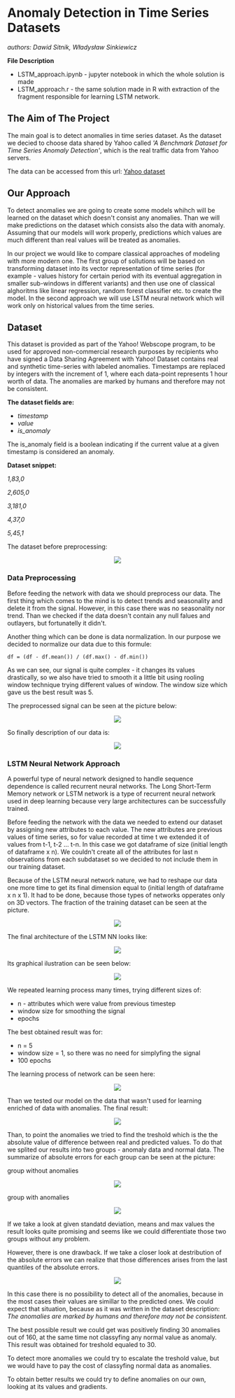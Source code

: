 # Anomaly Detection in Time Series Datasets
*authors: Dawid Sitnik, Władysław Sinkiewicz*

**File Description**

* LSTM_approach.ipynb - jupyter notebook in which the whole solution is made
* LSTM_approach.r - the same solution made in R with extraction of the fragment responsible for learning LSTM network.

## The Aim of The Project
The main goal is to detect anomalies in time series dataset. As the dataset we decied to choose data shared by Yahoo called *'A Benchmark Dataset for Time Series Anomaly Detection'*, which is the real traffic data from Yahoo servers. 

The data can be accessed from this url:
[Yahoo dataset](https://yahooresearch.tumblr.com/post/114590420346/a-benchmark-dataset-for-time-series-anomaly?fbclid=IwAR31SaUo48kFzUCeYPFDfVGRKyqYPW3vmY0XDuci7uIYM-XrrW86QXGerrY)

## Our Approach
To detect anomalies we are going to create some models whihch will be learned on the dataset which doesn't consist any anomalies. Than we will make predictions on the dataset which consists also the data with anomaly. Assuming that our models will work properly, predictions which values are much different than real values will be treated as anomalies.

In our project we would like to compare classical approaches of modeling with more modern one. The first group of sollutions will be based on transforming dataset into its vector representation of time series (for example - values history for certain period with its eventual aggregation in smaller sub-windows in different variants) and then use one of classical alghoritms like linear regression, random forest classifier etc. to create the model. In the second approach we will use LSTM neural network which will work only on historical values from the time series.

## Dataset
This dataset is provided as part of the Yahoo! Webscope program, to be used for approved non-commercial research purposes by recipients who have signed a Data Sharing Agreement with Yahoo! Dataset contains real and synthetic time-series with labeled anomalies. Timestamps are replaced by integers with the increment of 1, where each data-point represents 1 hour worth of data. The anomalies are marked by humans and therefore may not be consistent.

**The dataset fields are:**
* *timestamp*
* *value*
* *is_anomaly*
    
The is_anomaly field is a boolean indicating if the current value at a given timestamp is considered an anomaly.

**Dataset snippet:**

*1,83,0*

*2,605,0*

*3,181,0*

*4,37,0*

*5,45,1*

The dataset before preprocessing:
<p align="center">
  <img src = "https://imgur.com/E2ConFg.png"/>
</p>

### Data Preprocessing
Before feeding the network with data we should preprocess our data. The first thing which comes to the mind is to detect trends and seasonality and delete it from the signal. However, in this case there was no seasonality nor trend. Than we checked if the data doesn't contain any null falues and outlayers, but fortunatelly it didn't.

Another thing which can be done is data normalization. In our purpose we decided to normalize our data due to this formule:
```
df = (df - df.mean()) / (df.max() - df.min())
```

As we can see, our signal is quite complex - it changes its values drastically, so we also have tried to smooth it a little bit using rooling window technique trying different values of window. The window size which gave us the best result was 5.

The preprocessed signal can be seen at the picture below:

<p align="center">
  <img src = "https://imgur.com/djdLlqB.png"/>
</p> 

So finally description of our data is:
<p align="center">
  <img src = "https://imgur.com/BMTJWsV.png"/>
</p>




### LSTM Neural Network Approach
A powerful type of neural network designed to handle sequence dependence is called recurrent neural networks. The Long Short-Term Memory network or LSTM network is a type of recurrent neural network used in deep learning because very large architectures can be successfully trained.

Before feeding the network with the data we needed to extend our dataset by assigning new attributes to each value. The new attributes are previous values of time series, so for value recorded at time t we extended it of values from t-1, t-2 ... t-n. In this case we got dataframe of size (initial length of dataframe x n). We couldn't create all of the attributes for last n observations from each subdataset so we decided to not include them in our training dataset. 

Because of the LSTM neural network nature, we had to reshape our data one more time to get its final dimension equal to (initial length of dataframe x n x 1). It had to be done, because those types of networks opperates only on 3D vectors. The fraction of the training dataset can be seen at the picture.

<p align="center">
  <img src = "https://imgur.com/kT1A5pH.png"/>
</p>

The final architecture of the LSTM NN looks like:
<p align="center">
  <img src = "https://imgur.com/oK2PkrI.png"/>
</p>

Its graphical ilustration can be seen below:
<p align="center">
  <img src = "https://imgur.com/339bam0.png"/>
</p>

We repeated learning process many times, trying different sizes of:
* n - attributes which were value from previous timestep
* window size for smoothing the signal
* epochs 

The best obtained result was for:
* n = 5
* window size = 1, so there was no need for simplyfing the signal
* 100 epochs

The learning process of network can be seen here:
<p align="center">
  <img src = "https://imgur.com/EhXDPQB.png"/>
</p>

Than we tested our model on the data that wasn't used for learning enriched of data with anomalies. The final result:
<p align="center">
  <img src = "https://imgur.com/KllWyqt.png"/>
</p>

Than, to point the anomalies we tried to find the treshold which is the the absolute value of difference between real and predicted values. To do that we splited our results into two groups - anomaly data and normal data. The summarize of absolute errors for each group can be seen at the picture:

group without anomalies
<p align="center">
  <img src = "https://imgur.com/F6gOrQT.png"/>
</p>

group with anomalies
<p align="center">
  <img src = "https://imgur.com/znyw1Up.png"/>
</p>

If we take a look at given standatd deviation, means and max values the result looks quite promising and seems like we could differentiate those two groups without any problem. 

However, there is one drawback. If we take a closer look at destribution of the absolute errors we can realize that those differences arises from the last quantiles of the absolute errors.
<p align="center">
  <img src = "https://imgur.com/rr2esUq.png"/>
</p>

In this case there is no possibility to detect all of the anomalies, because in the most cases their values are simillar to the predicted ones. We could expect that situation, because as it was written in the dataset description: *The anomalies are marked by humans and therefore may not be consistent.* 

The best possible result we could get was positively finding 30 anomalies out of 160, at the same time not classyfing any normal value as anomaly. This result was obtained for treshold equaled to 30. 

To detect more anomalies we could try to escalate the treshold value, but we would have to pay the cost of classyfing normal data as anomalies. 

To obtain better results we could try to define anomalies on our own, looking at its values and gradients. 
